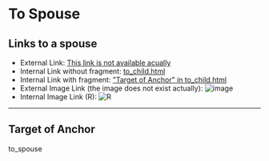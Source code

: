 # To Spouse

## Links to a spouse

* External Link: [This link is not available acually](http://www.example.com/)
* Internal Link without fragment: [to_child.html](to_child.md)
* Internal Link with fragment: ["Target of Anchor" in to_child.html](to_child.md#target-of-anchor)
* External Image Link (the image does not exist actually): ![image](http://www.example.com/image.png "the image does not exist actually")
* Internal Image Link (R): ![R](R.png)


---

## Target of Anchor

to_spouse